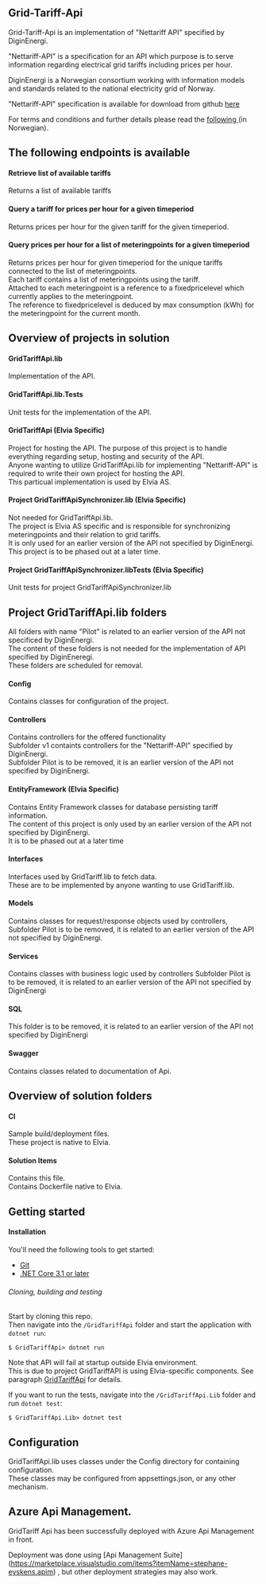 ## Grid-Tariff-Api

Grid-Tariff-Api is an implementation of "Nettariff API" specified by DiginEnergi.

"Nettariff-API" is a specification for an API which purpose is to serve information regarding electrical grid tariffs including prices per hour.

DiginEnergi is a Norwegian consortium working with information models and standards related to the national electricity grid of Norway.  

"Nettariff-API" specification is available for download from github [here](https://github.com/digin-energi/API-nettleie-for-styring)  

For terms and conditions and further details please read the [following ](https://diginenergi.no/hva-gjor-vi/nettariff-api/) (in Norwegian).  

## The following endpoints is available
#### Retrieve list of available tariffs
Returns a list of available tariffs

#### Query a tariff for prices per hour for a given timeperiod
Returns prices per hour for the given tariff for the given timeperiod.

####  Query prices per hour for a list of meteringpoints for a given timeperiod
Returns prices per hour for given timeperiod for the unique tariffs connected to the list of meteringpoints.  
Each tariff contains a list of meteringpoints using the tariff.  
Attached to each meteringpoint is a reference to a fixedpricelevel which currently applies to the meteringpoint.  
The reference to fixedpricelevel is deduced by max consumption (kWh) for the meteringpoint for the current month.


## Overview of projects in solution

#### GridTariffApi.lib
Implementation of the API.

#### GridTariffApi.lib.Tests
Unit tests for the implementation of the API.

#### GridTariffApi (Elvia Specific)
Project for hosting the API.
The purpose of this project is to handle everything regarding setup, hosting and security of the API.  
Anyone wanting to utilize GridTariffApi.lib for implementing "Nettariff-API" is required to write their own project for hosting the API.  
This particual implementation is used by Elvia AS.  
 

#### Project GridTariffApiSynchronizer.lib (Elvia Specific)
Not needed for GridTariffApi.lib.  
The project is Elvia AS specific and is responsible for synchronizing meteringpoints and their relation to grid tariffs.  
It is only used for an earlier version of the API not specified by DiginEnergi.  
This project is to be phased out at a later time.

#### Project GridTariffApiSynchronizer.libTests (Elvia Specific)
Unit tests for project GridTariffApiSynchronizer.lib


## Project GridTariffApi.lib folders

All folders with name "Pilot" is related to an earlier version of the API not specificed by DiginEnergi.  
The content of these folders is not needed for the implementation of API specified by DiginEneregi.  
These folders are scheduled for removal.

#### Config
Contains classes for configuration of the project.

#### Controllers
Contains controllers for the offered functionality  
Subfolder v1 containts controllers for the "Nettariff-API" specified by DiginEnergi.  
Subfolder Pilot is to be removed, it is an earlier version of the API not specified by DiginEnergi.

#### EntityFramework (Elvia Specific)
Contains Entity Framework classes for database persisting tariff information.  
The content of this project is only used by an earlier version of the API not specified by DiginEnergi.  
It is to be phased out at a later time

#### Interfaces
Interfaces used by GridTariff.lib to fetch data.  
These are to be implemented by anyone wanting to use GridTariff.lib.

#### Models 
Contains classes for request/response objects used by controllers,  
Subfolder Pilot is to be removed, it is related to an earlier version of the API not specified by DiginEnergi.

#### Services
Contains classes with business logic used by controllers
Subfolder Pilot is to be removed, it is related to an earlier version of the API not specified by DiginEnergi

####  SQL
This folder is to be removed, it is related to an earlier version of the API not specified by DiginEnergi

#### Swagger
Contains classes related to documentation of Api.


## Overview of solution folders

#### CI
Sample build/deployment files.  
These project is native to Elvia.

#### Solution Items 
Contains this file.  
Contains Dockerfile native to Elvia.

## Getting started

#### Installation
You'll need the following tools to get started:
* [Git](https://git-scm.com/downloads)
* [.NET Core 3.1 or later](https://dotnet.microsoft.com/download)

###### Cloning, building and testing
Start by cloning this repo.  
Then navigate into the `/GridTariffApi` folder and start the application with `dotnet run`:
```shell
$ GridTariffApi> dotnet run	
```
Note that API will fail at startup outside Elvia environment.  
This is due to project GridTariffAPI is using Elvia-specific components.
See paragraph [GridTariffApi](#gridtariffapi-elvia-specific) for details.

If you want to run the tests, navigate into the `/GridTariffApi.Lib` folder and run `dotnet test`:
```shell
$ GridTariffApi.Lib> dotnet test
```

## Configuration

GridTariffApi.lib uses classes under the Config directory for containing configuration.  
These classes may be configured from appsettings.json, or any other mechanism.

## Azure Api Management.  
GridTariff Api has been successfully deployed with Azure Api Management in front.

Deployment was done using [Api Management Suite] (https://marketplace.visualstudio.com/items?itemName=stephane-eyskens.apim) , but other deployment strategies may also work.

